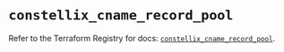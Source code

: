 # `constellix_cname_record_pool`

Refer to the Terraform Registry for docs: [`constellix_cname_record_pool`](https://registry.terraform.io/providers/constellix/constellix/0.4.6/docs/resources/cname_record_pool).
